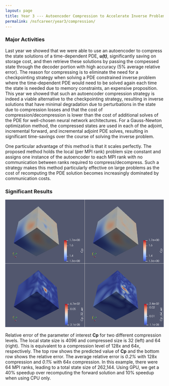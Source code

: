 ```yaml
---
layout: page
title: Year 3 --- Autoencoder Compression to Accelerate Inverse Problems
permalink: /nsfcareer/year3/compression/
---
```


### Major Activities 
Last year we showed that we were able to use an autoencoder to compress the state solutions of a time-dependent 
PDE, ***u(t)***, significantly saving on storage cost, and then retrieve these solutions by passing the compessed 
state through the decoder portion with high accuracy (5% average relative error). The reason for compressing 
is to eliminate the need for a checkpointing strategy when solving a PDE constrained inverse problem 
where the time-dependent PDE would need to be solved again each time 
the state is needed due to memory constraints, an expensive proposition. 
This year we showed that such an autoencoder compression strategy is indeed 
a viable alternative to the checkpointing strategy, resulting in inverse solutions that have minimal 
degradation due to perturbations in the state due to compression losses and that the
cost of compression/decompression is lower than the cost of additional solves of the PDE for well-chosen 
neural network architectures. 
For a Gauss-Newton optimization method, the compressed states are used in each of the adjoint, incremental forward, 
and incremental adjoint PDE solves, resulting in significant time-savings over the course of solving the inverse problem. 

One particular advantage of this method is that it scales perfectly. The proposed method holds the local (per MPI rank) 
problem size constant and assigns one instance of the autoencoder to each MPI rank with no communication between ranks required 
to compress/decompress. Such a strategy makes this method particularly effective on large problems as the cost of recomputing 
the PDE solution becomes increasingly dominated by communication costs. 

### Significant Results

![acoustic-elastic wave equation video](/assets/figures/jon/dense_32_64_surface.png)

Relative error of the parameter of interest **Cp** for two different compression levels. The local state size is 4096 and compressed 
size is 32 (left) and 64 (right). This is equivalent to a compression level of 128x and 64x, respectively. The top row shows the 
predicted value of **Cp** and the bottom row shows the relative error. The average relative error is *0.2%* with 128x compression 
and *0.1%* with 64x compression. In this example, there were 64 MPI ranks, leading to a total state size of 262,144. Using GPU, we get 
a 40% speedup over recomputing the forward solution and 10% speedup when using CPU only. 


<!--
[![acoustic-elastic wave equation video](/assets/figures/jon/mangll_animation_frame.png)](/assets/figures/jon/mangll_animation_trimmed.ogv "Mangll video")   -->

